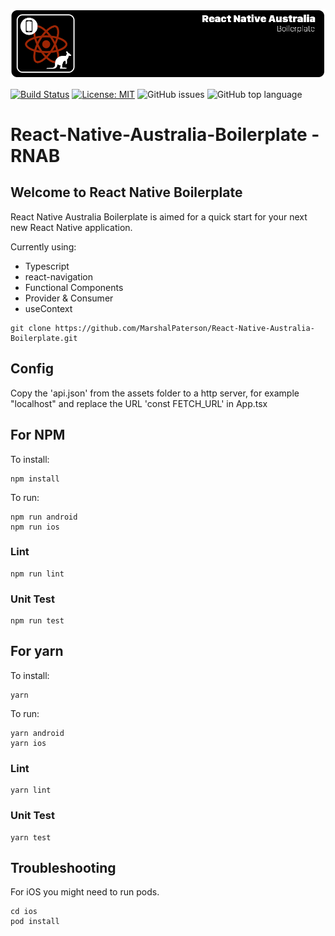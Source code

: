 ![alt text](https://github.com/MarshalPaterson/React-Native-Australia-Boilerplate/blob/master/src/assets/RNAreadme.png "React Native Australia")

[![Build Status](https://travis-ci.org/MarshalPaterson/React-Native-Australia-Boilerplate.svg?branch=master)](https://travis-ci.org/MarshalPaterson/React-Native-Australia-Boilerplate)
[![License: MIT](https://img.shields.io/badge/License-MIT-yellow.svg)](https://opensource.org/licenses/MIT)
![GitHub issues](https://img.shields.io/github/issues/MarshalPaterson/React-Native-Australia-Boilerplate)
![GitHub top language](https://img.shields.io/github/languages/top/MarshalPaterson/React-Native-Australia-Boilerplate)

# React-Native-Australia-Boilerplate - RNAB

## Welcome to React Native Boilerplate

React Native Australia Boilerplate is aimed for a quick start for your next new React Native application. 

Currently using:
* Typescript
* react-navigation 
* Functional Components
* Provider & Consumer
* useContext

```
git clone https://github.com/MarshalPaterson/React-Native-Australia-Boilerplate.git
```

## Config
Copy the 'api.json' from the assets folder to a http server, for example "localhost" and replace the URL 'const FETCH_URL' in App.tsx

## For NPM
To install:
```
npm install
```
To run:
```
npm run android
npm run ios
```
### Lint
```
npm run lint
```
### Unit Test
```
npm run test
```

## For yarn
To install:
```
yarn
```
To run:
```
yarn android
yarn ios
```
### Lint
```
yarn lint
```
### Unit Test
```
yarn test
```

## Troubleshooting
For iOS you might need to run pods.
```
cd ios
pod install
```
